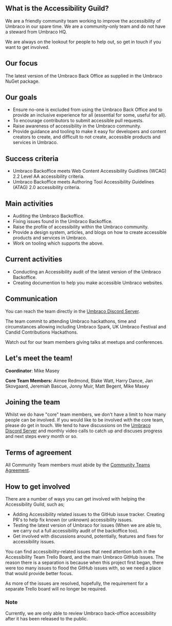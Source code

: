 ## What is the Accessibility Guild?

We are a friendly community team working to improve the accessibility of Umbraco in our spare time. We are a community-only team and do not have a steward from Umbraco HQ.

We are always on the lookout for people to help out, so get in touch if you want to get involved.

## Our focus

The latest version of the Umbraco Back Office as supplied in the Umbraco NuGet package.

## Our goals

- Ensure no-one is excluded from using the Umbraco Back Office and to provide an inclusive experience for all (essential for some, useful for all).
- To encourage contributors to submit accessible pull requests.
- Raise awareness of accessibility in the Umbraco community.
- Provide guidance and tooling to make it easy for developers and content creators to create, and difficult to not create, accessible products and services in Umbraco.

## Success criteria

- Umbraco Backoffice meets Web Content Accessibility Guidlines (WCAG) 2.2 Level AA accessibility criteria.
- Umbraco Backoffice meets Authoring Tool Accessibility Guidelines (ATAG) 2.0 accessibility criteria.

## Main activities

- Auditing the Umbraco Backoffice.
- Fixing issues found in the Umbraco Backoffice.
- Raise the profile of accessibility within the Umbraco community.
- Provide a design system, articles, and blogs on how to create accessible products and services in Umbraco.
- Work on tooling which supports the above.

## Current activities

- Conducting an Accessibility audit of the latest version of the Umbraco Backoffice.
- Creating documention to help you make accessible Umbraco websites.

## Communication

You can reach the team directly in the [Umbraco Discord Server](https://discord.gg/umbraco). 

The team commit to attending Umbraco hackathons, time and circumstances allowing including Umbraco Spark, UK Umbraco Festival and Candid Contributions Hackathons.

Watch out for our team members giving talks at meetups and conferences.

## Let's meet the team!

**Coordinator**: Mike Masey

**Core Team Members:** Aimee Redmond, Blake Watt, Harry Dance, Jan Skovgaard, Jeremiah Bascue, Jonny Muir, Matt Begent, Mike Masey

## Joining the team

Whilst we do have "core" team members, we don't have a limit to how many people can be involved. If you would like to be involved with the core team, please do get in touch. We tend to have discussions on the [Umbraco Discord Server](https://discord.gg/umbraco) and monthly video calls to catch up and discuses progress and next steps every month or so.

## Terms of agreement

All Community Team members must abide by the [Community Teams Agreement](https://community.umbraco.com/learn-about-the-community/community-teams/community-teams-agreement/).

## How to get involved

There are a number of ways you can get involved with helping the Accessibility Guild, such as;

- Adding Accessibility related issues to the GitHub issue tracker.
Creating PR's to help fix known (or unknown) accessibility issues.
- Testing the latest version of Umbraco for issues (When we are able to, we carry out a full accessibility audit of the backoffice too).
- Get involved with discussions around, potentially, features and fixes for accessibility issues.

You can find accessibility-related issues that need attention both in the Accessibility Team Trello Board, and the main Umbraco GitHub issues. The reason there is a separation is because when this project first began, there were too many issues to flood the GitHub issues with, so we need a place that would provide better focus.

As more of the issues are resolved, hopefully, the requirement for a separate Trello board will no longer be required.

### Note

Currently, we are only able to review Umbraco back-office accessibility after it has been released to the public.